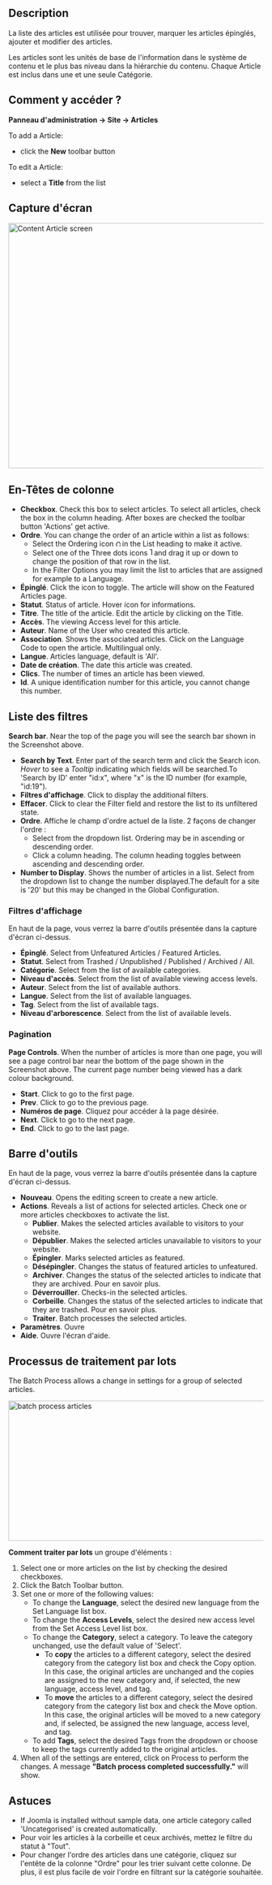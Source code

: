 <!-- Filename: Help4.x:Articles / Display title: Articles -->

## Description

La liste des articles est utilisée pour trouver, marquer les articles
épinglés, ajouter et modifier des articles.

Les articles sont les unités de base de l'information dans le système de
contenu et le plus bas niveau dans la hiérarchie du contenu. Chaque
Article est inclus dans une et une seule Catégorie.

## Comment y accéder ?

**Panneau d'administration → Site → Articles**

To add a Article:

- click the **New** toolbar button

To edit a Article:

- select a **Title** from the list

## Capture d'écran

<img
src="https://docs.joomla.org/images/thumb/c/c0/Help-4x-Content-Article-screen-fr.png/800px-Help-4x-Content-Article-screen-fr.png"
decoding="async"
srcset="https://docs.joomla.org/images/thumb/c/c0/Help-4x-Content-Article-screen-fr.png/1200px-Help-4x-Content-Article-screen-fr.png 1.5x, https://docs.joomla.org/images/thumb/c/c0/Help-4x-Content-Article-screen-fr.png/1600px-Help-4x-Content-Article-screen-fr.png 2x"
data-file-width="2814" data-file-height="1700" width="800" height="483"
alt="Content Article screen" />

## En-Têtes de colonne

- **Checkbox**. Check this box to select articles. To select all
  articles, check the box in the column heading. After boxes are checked
  the toolbar button 'Actions' get active.
- **Ordre**. You can change the order of an article within a list as
  follows:
  - Select the Ordering icon <img
    src="https://docs.joomla.org/images/thumb/7/79/Help-4x-Ordering-colheader-icon.png/9px-Help-4x-Ordering-colheader-icon.png"
    decoding="async"
    srcset="https://docs.joomla.org/images/thumb/7/79/Help-4x-Ordering-colheader-icon.png/14px-Help-4x-Ordering-colheader-icon.png 1.5x, https://docs.joomla.org/images/7/79/Help-4x-Ordering-colheader-icon.png 2x"
    data-file-width="18" data-file-height="23" width="9" height="12"
    alt="Ordering icon" /> in the List heading to make it active.
  - Select one of the Three dots icons <img
    src="https://docs.joomla.org/images/thumb/a/a0/Help-4x-Ordering-colheader-grab-bar-icon.png/5px-Help-4x-Ordering-colheader-grab-bar-icon.png"
    decoding="async"
    srcset="https://docs.joomla.org/images/thumb/a/a0/Help-4x-Ordering-colheader-grab-bar-icon.png/8px-Help-4x-Ordering-colheader-grab-bar-icon.png 1.5x, https://docs.joomla.org/images/a/a0/Help-4x-Ordering-colheader-grab-bar-icon.png 2x"
    data-file-width="9" data-file-height="27" width="5" height="15"
    alt="Three dots icon" /> and drag it up or down to change the
    position of that row in the list.
  - In the Filter Options you may limit the list to articles that are
    assigned for example to a Language.
- **Épinglé**. Click the icon to toggle. The article will show on the
  Featured Articles
  page.
- **Statut**. Status of article. Hover icon for informations.
- **Titre**. The title of the article. Edit the article by clicking on
  the Title.
- **Accès**. The viewing Access level  for this article.
- **Auteur**. Name of the User who created this article.
- **Association**. Shows the associated articles. Click on the Language
  Code to open the article. Multilingual only.
- **Langue**. Articles language, default is 'All'.
- **Date de création**. The date this article was created.
- **Clics**. The number of times an article has been viewed.
- **Id**. A unique identification number for this article, you cannot
  change this number.

## Liste des filtres

**Search bar**. Near the top of the page you will see the search bar
shown in the Screenshot above.

- **Search by Text**. Enter part of the search term and click the Search
  icon. *Hover* to see a *Tooltip* indicating which fields will be
  searched.To 'Search by ID' enter "id:x", where "x" is the ID number
  (for example, "id:19").
- **Filtres d'affichage**. Click to display the additional filters.
- **Effacer**. Click to clear the Filter field and restore the list to
  its unfiltered state.
- **Ordre**. Affiche le champ d'ordre actuel de la liste. 2 façons de
  changer l'ordre :
  - Select from the dropdown list. Ordering may be in ascending or
    descending order.
  - Click a column heading. The column heading toggles between ascending
    and descending order.
- **Number to Display**. Shows the number of articles in a list. Select
  from the dropdown list to change the number displayed.The default for
  a site is '20' but this may be changed in the Global Configuration.

### Filtres d'affichage

En haut de la page, vous verrez la barre d'outils présentée dans la
capture d'écran ci-dessus.

- **Épinglé**. Select from Unfeatured Articles / Featured Articles.
- **Statut**. Select from Trashed / Unpublished / Published / Archived /
  All.
- **Catégorie**. Select from the list of available categories.
- **Niveau d'accès**. Select from the list of available viewing access
  levels.
- **Auteur**. Select from the list of available authors.
- **Langue**. Select from the list of available languages.
- **Tag**. Select from the list of available tags.
- **Niveau d'arborescence**. Select from the list of available levels.

### Pagination

**Page Controls**. When the number of articles is more than one page,
you will see a page control bar near the bottom of the page shown in the
Screenshot above. The current page number being viewed
has a dark colour background.

- **Start**. Click to go to the first page.
- **Prev**. Click to go to the previous page.
- **Numéros de page**. Cliquez pour accéder à la page désirée.
- **Next**. Click to go to the next page.
- **End**. Click to go to the last page.

## Barre d'outils

En haut de la page, vous verrez la barre d'outils présentée dans la
capture d'écran ci-dessus.

- **Nouveau**. Opens the editing screen to create a new article.
- **Actions**. Reveals a list of actions for selected articles. Check
  one or more articles checkboxes to activate the list.
  - **Publier**. Makes the selected articles available to visitors to
    your website.
  - **Dépublier**. Makes the selected articles unavailable to visitors
    to your website.
  - **Épingler**. Marks selected articles as featured.
  - **Désépingler**. Changes the status of featured articles to
    unfeatured.
  - **Archiver**. Changes the status of the selected articles to
    indicate that they are archived. Pour en savoir
    plus.
  - **Déverrouiller**. Checks-in the selected articles.
  - **Corbeille**. Changes the status of the selected articles to
    indicate that they are trashed. Pour en savoir
    plus.
  - **Traiter**. Batch processes the selected articles.
- **Paramètres**. Ouvre
- **Aide**. Ouvre l'écran d'aide.

## Processus de traitement par lots

The Batch Process allows a change in settings for a group of selected
articles.

<img
src="https://docs.joomla.org/images/thumb/3/32/Help-4x-batch-process-articles-fr.png/600px-Help-4x-batch-process-articles-fr.png"
decoding="async"
srcset="https://docs.joomla.org/images/thumb/3/32/Help-4x-batch-process-articles-fr.png/900px-Help-4x-batch-process-articles-fr.png 1.5x, https://docs.joomla.org/images/thumb/3/32/Help-4x-batch-process-articles-fr.png/1200px-Help-4x-batch-process-articles-fr.png 2x"
data-file-width="1598" data-file-height="736" width="600" height="276"
alt="batch process articles" />

**Comment traiter par lots** un groupe d'éléments :

1.  Select one or more articles on the list by checking the desired
    checkboxes.
2.  Click the Batch Toolbar button.
3.  Set one or more of the following values:
    - To change the **Language**, select the desired new language from
      the Set Language list box.
    - To change the **Access Levels**, select the desired new access
      level from the Set Access Level list box.
    - To change the **Category**, select a category. To leave the
      category unchanged, use the default value of 'Select'.
      - To **copy** the articles to a different category, select the
        desired category from the category list box and check the Copy
        option. In this case, the original articles are unchanged and
        the copies are assigned to the new category and, if selected,
        the new language, access level, and tag.
      - To **move** the articles to a different category, select the
        desired category from the category list box and check the Move
        option. In this case, the original articles will be moved to a
        new category and, if selected, be assigned the new language,
        access level, and tag.
    - To add **Tags**, select the desired Tags from the dropdown or
      choose to keep the tags currently added to the original articles.
4.  When all of the settings are entered, click on Process to perform
    the changes. A message **"Batch process completed successfully."**
    will show.

## Astuces

- If Joomla is installed without sample data, one article category
  called 'Uncategorised' is created automatically.
- Pour voir les articles à la corbeille et ceux archivés, mettez le
  filtre du statut à "Tout".
- Pour changer l'ordre des articles dans une catégorie, cliquez sur
  l'entête de la colonne "Ordre" pour les trier suivant cette colonne.
  De plus, il est plus facile de voir l'ordre en filtrant sur la
  catégorie souhaitée.
